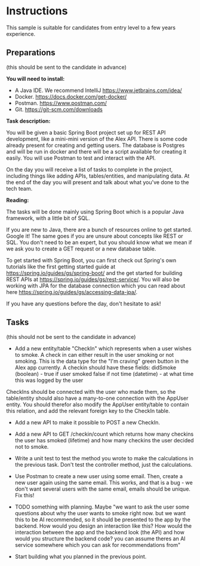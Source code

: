 # Instructions

This sample is suitable for candidates from entry level to a few years experience.

## Preparations

(this should be sent to the candidate in advance)

__You will need to install:__

- A Java IDE. We recommend IntelliJ https://www.jetbrains.com/idea/
- Docker. https://docs.docker.com/get-docker/
- Postman. https://www.postman.com/
- Git. https://git-scm.com/downloads

__Task description:__

You will be given a basic Spring Boot project set up for REST API development, like a mini-mini version of the Alex API. There is some code already present for creating and getting users. The database is Postgres and will be run in docker and there will be a script available for creating it easily. You will use Postman to test and interact with the API.

On the day you will receive a list of tasks to complete in the project, including things like adding APIs, tables/entities, and manipulating data. At the end of the day you will present and talk about what you've done to the tech team.

__Reading:__

The tasks will be done mainly using Spring Boot which is a popular Java framework, with a little bit of SQL.

If you are new to Java, there are a bunch of resources online to get started. Google it! The same goes if you are unsure about concepts like REST or SQL. You don't need to be an expert, but you should know what we mean if we ask you to create a GET request or a new database table.

To get started with Spring Boot, you can first check out Spring's own tutorials like the first getting started guide at https://spring.io/guides/gs/spring-boot/ and the get started for building REST APIs at https://spring.io/guides/gs/rest-service/. You will also be working with JPA for the database connection which you can read about here https://spring.io/guides/gs/accessing-data-jpa/.

If you have any questions before the day, don't hesitate to ask!


## Tasks

(this should not be sent to the candidate in advance)

- Add a new entity/table "CheckIn" which represents when a user wishes to smoke. A check in can either result in the user smoking or not smoking. This is the data type for the "I'm craving" green button in the Alex app currently. A checkin should have these fields:
didSmoke (boolean) - true if user smoked false if not
time (datetime) - at what time this was logged by the user

CheckIns should be connected with the user who made them, so the table/entity should also have a many-to-one connection with the AppUser entity. You should therefor also modify the AppUser entity/table to contain this relation, and add the relevant foreign key to the CheckIn table.

- Add a new API to make it possible to POST a new CheckIn.

- Add a new API to GET /checkin/count which returns how many checkins the user has smoked (lifetime) and how many checkins the user decided not to smoke.

- Write a unit test to test the method you wrote to make the calculations in the previous task. Don't test the controller method, just the calculations.

- Use Postman to create a new user using some email. Then, create a new user again using the same email. This works, and that is a bug - we don't want several users with the same email, emails should be unique. Fix this!

- TODO something with planning. Maybe "we want to ask the user some questions about why the user wants to smoke right now. but we want this to be AI recommended, so it should be presented to the app by the backend. How would you design an interaction like this? How would the interaction between the app and the backend look (the API) and how would you structure the backend code? you can assume theres an AI service somewhere which you can ask for recommendations from"

- Start building what you planned in the previous point.
